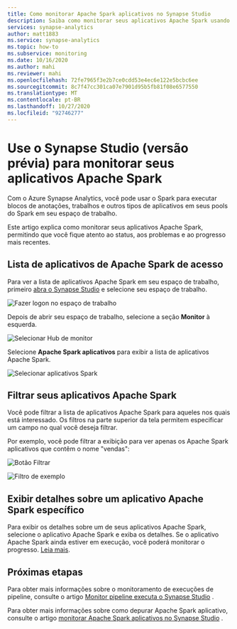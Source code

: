 ```yaml
---
title: Como monitorar Apache Spark aplicativos no Synapse Studio
description: Saiba como monitorar seus aplicativos Apache Spark usando o Synapse Studio.
services: synapse-analytics
author: matt1883
ms.service: synapse-analytics
ms.topic: how-to
ms.subservice: monitoring
ms.date: 10/16/2020
ms.author: mahi
ms.reviewer: mahi
ms.openlocfilehash: 72fe7965f3e2b7ce0cdd53e4ec6e122e5bcbc6ee
ms.sourcegitcommit: 8c7f47cc301ca07e7901d95b5fb81f08e6577550
ms.translationtype: MT
ms.contentlocale: pt-BR
ms.lasthandoff: 10/27/2020
ms.locfileid: "92746277"
---
```

# <a name="use-synapse-studio-preview-to-monitor-your-apache-spark-applications"></a>Use o Synapse Studio (versão prévia) para monitorar seus aplicativos Apache Spark

Com o Azure Synapse Analytics, você pode usar o Spark para executar blocos de anotações, trabalhos e outros tipos de aplicativos em seus pools do Spark em seu espaço de trabalho.

Este artigo explica como monitorar seus aplicativos Apache Spark, permitindo que você fique atento ao status, aos problemas e ao progresso mais recentes.

## <a name="access-apache-spark-applications-list"></a>Lista de aplicativos de Apache Spark de acesso

Para ver a lista de aplicativos Apache Spark em seu espaço de trabalho, primeiro [abra o Synapse Studio](https://web.azuresynapse.net/) e selecione seu espaço de trabalho.

![Fazer logon no espaço de trabalho](./media/common/login-workspace.png)

Depois de abrir seu espaço de trabalho, selecione a seção **Monitor** à esquerda.

![Selecionar Hub de monitor](./media/common/left-nav.png)

Selecione **Apache Spark aplicativos** para exibir a lista de aplicativos Apache Spark.

 ![Selecionar aplicativos Spark](./media/how-to-monitor-spark-applications/monitor-hub-nav-spark-applications.png)

## <a name="filter-your-apache-spark-applications"></a>Filtrar seus aplicativos Apache Spark

Você pode filtrar a lista de aplicativos Apache Spark para aqueles nos quais está interessado. Os filtros na parte superior da tela permitem especificar um campo no qual você deseja filtrar.

Por exemplo, você pode filtrar a exibição para ver apenas os Apache Spark aplicativos que contêm o nome "vendas":

![Botão Filtrar](./media/common/filter-button.png)

![Filtro de exemplo](./media/how-to-monitor-spark-applications/filter-example.png)

## <a name="view-details-about-a-specific-apache-spark-application"></a>Exibir detalhes sobre um aplicativo Apache Spark específico

Para exibir os detalhes sobre um de seus aplicativos Apache Spark, selecione o aplicativo Apache Spark e exiba os detalhes. Se o aplicativo Apache Spark ainda estiver em execução, você poderá monitorar o progresso. [Leia mais](apache-spark-applications.md).

## <a name="next-steps"></a>Próximas etapas

Para obter mais informações sobre o monitoramento de execuções de pipeline, consulte o artigo [Monitor pipeline executa o Synapse Studio](how-to-monitor-pipeline-runs.md) . 

Para obter mais informações sobre como depurar Apache Spark aplicativo, consulte o artigo [monitorar Apache Spark aplicativos no Synapse Studio](apache-spark-applications.md) .